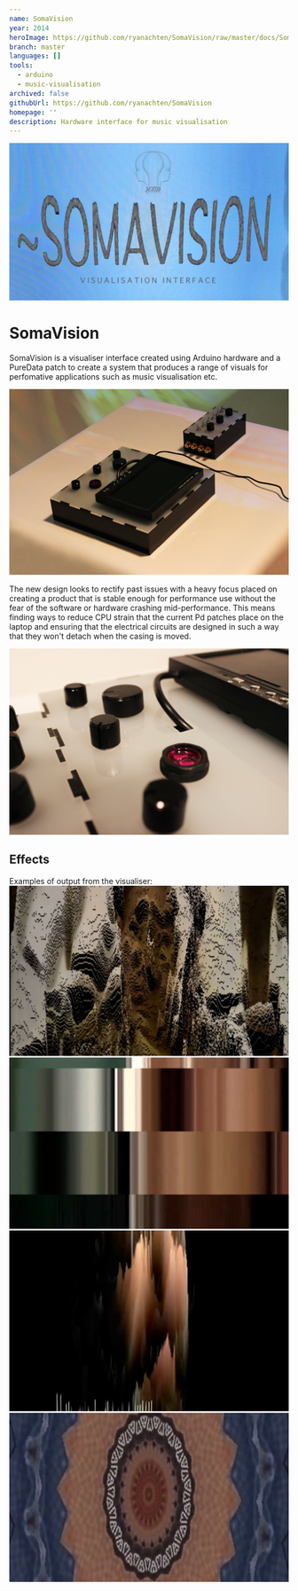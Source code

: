 ```yaml
---
name: SomaVision
year: 2014
heroImage: https://github.com/ryanachten/SomaVision/raw/master/docs/SomVis_01.jpg
branch: master
languages: []
tools:
  - arduino
  - music-visualisation
archived: false
githubUrl: https://github.com/ryanachten/SomaVision
homepage: ''
description: Hardware interface for music visualisation
---
```

![promocover](https://github.com/ryanachten/SomaVision/raw/master/docs/PromoCoverUpload.jpg?raw=true)

# SomaVision

SomaVision is a visualiser interface created using Arduino hardware and a PureData patch to create a system that produces a range of visuals for perfomative applications such as music visualisation etc.

![SomaVision product](https://github.com/ryanachten/SomaVision/raw/master/docs/SomVis_01.jpg?raw=true)

The new design looks to rectify past issues with a heavy focus placed on creating a product that is stable enough for performance use without the fear of the software or hardware crashing mid-performance. This means finding ways to reduce CPU strain that the current Pd patches place on the laptop and ensuring that the electrical circuits are designed in such a way that they won't detach when the casing is moved.

![SomaVision product](https://github.com/ryanachten/SomaVision/raw/master/docs/SomVis_02.jpeg?raw=true)

## Effects

Examples of output from the visualiser:
![SomaVision product](https://github.com/ryanachten/SomaVision/raw/master/docs/SomVis_03.png?raw=true)
![SomaVision visuals](https://github.com/ryanachten/SomaVision/raw/master/docs/SomVis_04.png?raw=true)
![SomaVision visuals](https://github.com/ryanachten/SomaVision/raw/master/docs/SomVis_05.png?raw=true)
![SomaVision visuals](https://github.com/ryanachten/SomaVision/raw/master/docs/SomVis_06.png?raw=true)
